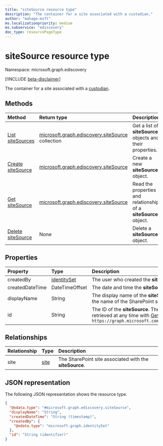 ```yaml
---
title: "siteSource resource type"
description: "The container for a site associated with a custodian."
author: "mahage-msft"
ms.localizationpriority: medium
ms.subservice: "ediscovery"
doc_type: resourcePageType
---
```


# siteSource resource type

Namespace: microsoft.graph.ediscovery

[!INCLUDE [beta-disclaimer](../../includes/beta-disclaimer.md)]

The container for a site associated with a [custodian](ediscovery-custodian.md).

## Methods

|Method|Return type|Description|
|:---|:---|:---|
|[List siteSources](../api/ediscovery-custodian-list-sitesources.md)|[microsoft.graph.ediscovery.siteSource](../resources/ediscovery-sitesource.md) collection|Get a list of **siteSource** objects and their properties.|
|[Create siteSource](../api/ediscovery-custodian-post-sitesources.md)|[microsoft.graph.ediscovery.siteSource](../resources/ediscovery-sitesource.md)|Create a new **siteSource** object.|
|[Get siteSource](../api/ediscovery-sitesource-get.md)|[microsoft.graph.ediscovery.siteSource](../resources/ediscovery-sitesource.md)|Read the properties and relationships of a **siteSource** object.|
|[Delete siteSource](../api/ediscovery-sitesource-delete.md)|None|Delete a **siteSource** object.|

## Properties

|Property|Type|Description|
|:---|:---|:---|
|createdBy|[identitySet](../resources/identityset.md)|The user who created the **siteSource**.|
|createdDateTime|DateTimeOffset|The date and time the **siteSource** was created.|
|displayName|String|The display name of the **siteSource**. This will be the name of the SharePoint site.|
|id|String| The ID of the **siteSource**. The site source can be retrieved at any time with [Get site](../api/site-get.md) - `https://graph.microsoft.com/v1.0/sites/{siteId}`|

## Relationships

|Relationship|Type|Description|
|:---|:---|:---|
|site|[site](../resources/site.md)|The SharePoint site associated with the **siteSource**.|

## JSON representation

The following JSON representation shows the resource type.
<!-- {
  "blockType": "resource",
  "keyProperty": "id",
  "@odata.type": "microsoft.graph.ediscovery.siteSource",
  "baseType": "microsoft.graph.ediscovery.dataSource",
  "openType": false
}
-->

``` json
{
  "@odata.type": "#microsoft.graph.ediscovery.siteSource",
  "displayName": "String",
  "createdDateTime": "String (timestamp)",
  "createdBy": {
    "@odata.type": "microsoft.graph.identitySet"
  },
  "id": "String (identifier)"
}
```
